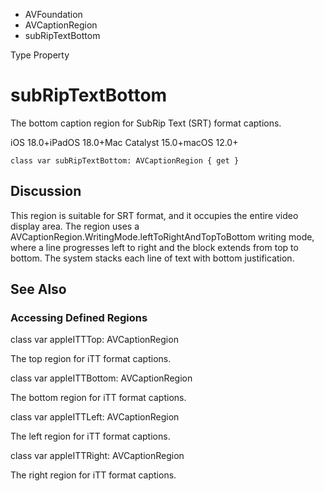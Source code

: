 

- AVFoundation
- AVCaptionRegion
-  subRipTextBottom 

Type Property

# subRipTextBottom

The bottom caption region for SubRip Text (SRT) format captions.

iOS 18.0+iPadOS 18.0+Mac Catalyst 15.0+macOS 12.0+

``` source
class var subRipTextBottom: AVCaptionRegion { get }
```

## Discussion

This region is suitable for SRT format, and it occupies the entire video display area. The region uses a AVCaptionRegion.WritingMode.leftToRightAndTopToBottom writing mode, where a line progresses left to right and the block extends from top to bottom. The system stacks each line of text with bottom justification.

## See Also

### Accessing Defined Regions

class var appleITTTop: AVCaptionRegion

The top region for iTT format captions.

class var appleITTBottom: AVCaptionRegion

The bottom region for iTT format captions.

class var appleITTLeft: AVCaptionRegion

The left region for iTT format captions.

class var appleITTRight: AVCaptionRegion

The right region for iTT format captions.

